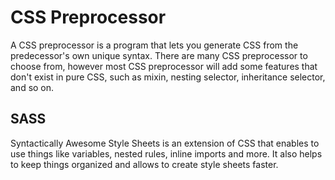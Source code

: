 # CSS Preprocessor 

A CSS preprocessor is a program that lets you generate CSS from the predecessor's own unique syntax. There are many CSS preprocessor to choose from, however most CSS preprocessor will add some features that don't exist in pure CSS, such as mixin, nesting selector, inheritance selector, and so on.

## SASS

Syntactically Awesome Style Sheets is an extension of CSS that enables to use things like variables, nested rules, inline imports and more. It also helps to keep things organized and allows to create style sheets faster.